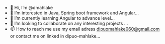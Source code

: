 - 👋 Hi, I’m @dmahlake
- 👀 I’m interested in Java, Spring boot framework and Angular...
- 🌱 I’m currently learning Angular to advance level...
- 💞️ I’m looking to collaborate on any interesting projects ...
- 📫 How to reach me use my email adress dipuomahlake060@gmail.com or contact me on linked in dipuo-mahlake...

<!---
dmahlake/dmahlake is a ✨ special ✨ repository because its `README.md` (this file) appears on your GitHub profile.
You can click the Preview link to take a look at your changes.
--->
